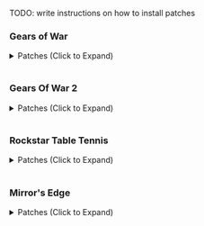 TODO: write instructions on how to install patches

### Gears of War
<details><summary>Patches (Click to Expand)</summary>

```
title_name = "Gears Of War"
title_id = "4D5307D5"

[[patch]]
	name = "GoW - Texture rendering"
	desc = "None"
	author = "Gliniak"
	is_enabled = true
	
	[[patch.be32]]
		address = 0x822306D8
		value = 0x409AFF6C
```
</details>

#
### Gears Of War 2
<details><summary>Patches (Click to Expand)</summary>

```
title_name = "Gears of Wars 2"
title_id = "4D53082D"
#media_id = "22AB4F7C"

[[patch]]
    name = "Unlock FPS"
    desc = "Removes FPS Cap. Users will need to set vsync to false in Xenia Options to go above 60FPS."
    author = "illusion"
    is_enabled = true

# vsync limit // doesn't work above 60hz if not using param
    [[patch.be32]]
        address = 0x8298CF70
        value = 0x39600000

    [[patch.be32]]
        address = 0x824A2E94
        value = 0x60000000

[[patch]]
    name = "Disable Ambient Occlusion"
    desc = "None"
    author = "illusion"
    is_enabled = false

    [[patch.be32]]
        address = 0x826F9D18
        value = 0x39600000

[[patch]]
    name = "Disable Motion Blur"
    desc = "None"
    author = "illusion"
    is_enabled = true

    [[patch.be32]]
        address = 0x8236004C
        value = 0x39600000
```
</details>

#
### Rockstar Table Tennis
<details><summary>Patches (Click to Expand)</summary>

```
title_name = "Rockstar Table Tennis"
title_id = "545407DF"

[[patch]]
	name = "Rockstar Table Tennis - Crash Skip"
	desc = "None"
	author = "Gliniak"
	is_enabled = true
	
	[[patch.be8]]
		address = 0x8237A3DB
		value = 0x05
```
</details>

#
### Mirror's Edge
<details><summary>Patches (Click to Expand)</summary>

```
title_name = "Mirror's Edge"
title_id = "45410850"
#media_id = "426CA5A2"

[[patch]]
    name = "FPS Unlock"
    desc = "Removes FPS Cap. Users will need to set vsync to false in Xenia Options to go above 60FPS."
    author = "illusion"
    is_enabled = true
# vsync limit // doesn't work above 60hz if not using param
    [[patch.be32]]
        address = 0x828148e8
        value = 0x39600000
# 62 fps limit
    [[patch.be32]]
        address = 0x8254f5fc
        value = 0x60000000
```
</details>

